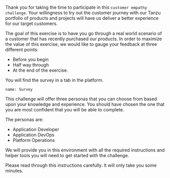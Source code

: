 Thank you for taking the time to participate in this `customer empathy challenge`. Your willingness to try out the customer journey with our Tanzu portfolio of products and projects will have us deliver a better experience for our target customers.

The goal of this exercise is to have you go through a real world scenario of a customer that has recently purchased our products. In order to maximize the value of this exercise, we would like to gauge your feedback at three different points:

* Before you begin
* Half way through
* At the end of the exercise. 

You will find the survey in a tab in the platform.

```dashboard:open-dashboard
name: Survey
```

This challenge will offer three personas that you can choose from based upon your knowledge and experience. You should have chosen the one that you are most confident that you will be able to complete. 

The personas are:
* Application Developer
* Application DevOps 
* Platform Operations

We will provide you in this environment with all the required instructions and helper tools you will need to get started with the challenge.

Please read through this instructions carefully. It will only take you some minutes.